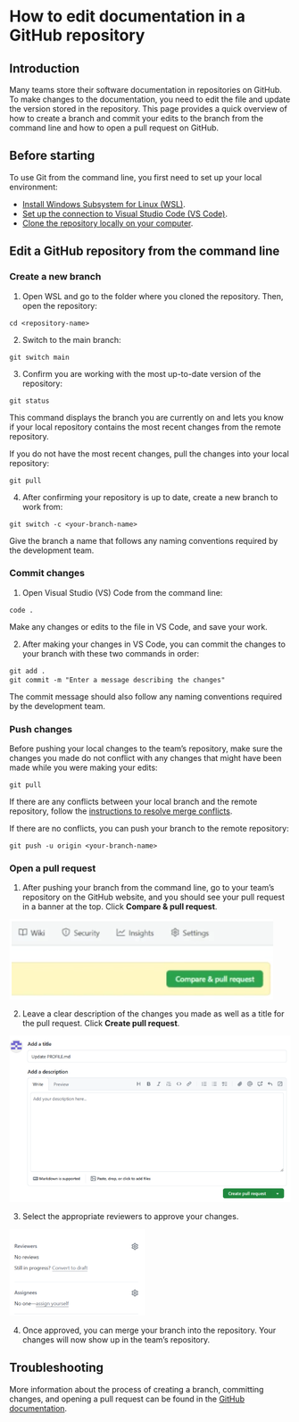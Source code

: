 # How to edit documentation in a GitHub repository 

## Introduction

Many teams store their software documentation in repositories on GitHub. To make changes to the documentation, you need to edit the file and update the version stored in the repository. This page provides a quick overview of how to create a branch and commit your edits to the branch from the command line and how to open a pull request on GitHub.

## Before starting

To use Git from the command line, you first need to set up your local environment: 
- [Install Windows Subsystem for Linux (WSL)](https://learn.microsoft.com/en-us/windows/wsl/install). 
- [Set up the connection to Visual Studio Code (VS Code)](https://code.visualstudio.com/docs/setup/setup-overview). 
- [Clone the repository locally on your computer](https://docs.github.com/en/repositories/creating-and-managing-repositories/cloning-a-repository?tool=cli).

## Edit a GitHub repository from the command line

### Create a new branch
1. Open WSL and go to the folder where you cloned the repository. Then, open the repository:

```
cd <repository-name>
```

2. Switch to the main branch:

```
git switch main
```

3. Confirm you are working with the most up-to-date version of the repository:

```
git status
```

This command displays the branch you are currently on and lets you know if your local repository contains the most recent changes from the remote repository.

If you do not have the most recent changes, pull the changes into your local repository:

```
git pull
```

4. After confirming your repository is up to date, create a new branch to work from:

```
git switch -c <your-branch-name>
```

Give the branch a name that follows any naming conventions required by the development team.

### Commit changes

1. Open Visual Studio (VS) Code from the command line:

```
code .
```

Make any changes or edits to the file in VS Code, and save your work. 

2. After making your changes in VS Code, you can commit the changes to your branch with these two commands in order:

```
git add . 
git commit -m "Enter a message describing the changes"
```

The commit message should also follow any naming conventions required by the development team.

### Push changes

Before pushing your local changes to the team’s repository, make sure the changes you made do not conflict with any changes that might have been made while you were making your edits:

```
git pull 
```

If there are any conflicts between your local branch and the remote repository, follow the [instructions to resolve merge conflicts](https://docs.github.com/en/pull-requests/collaborating-with-pull-requests/addressing-merge-conflicts/resolving-a-merge-conflict-using-the-command-line).

If there are no conflicts, you can push your branch to the remote repository:

```
git push -u origin <your-branch-name>
```

### Open a pull request 

1. After pushing your branch from the command line, go to your team’s repository on the GitHub website, and you should see your pull request in a banner at the top. Click **Compare & pull request**.
   
![compare and open pr](images/comparepr.PNG)


2. Leave a clear description of the changes you made as well as a title for the pull request. Click **Create pull request**.
   
 ![create pull request](images/createpullrequest.PNG)



3. Select the appropriate reviewers to approve your changes.
   
![reviewers](images/reviewers.PNG)

4. Once approved, you can merge your branch into the repository. Your changes will now show up in the team’s repository.

## Troubleshooting

More information about the process of creating a branch, committing changes, and opening  a pull request can be found in the [GitHub documentation](https://docs.github.com/en/pull-requests). 
